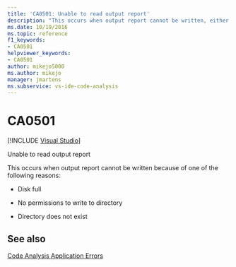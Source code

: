 ```yaml
---
title: 'CA0501: Unable to read output report'
description: "This occurs when output report cannot be written, either because the disk is full, permissions are insufficient, or the directory does not exist."
ms.date: 10/19/2016
ms.topic: reference
f1_keywords:
- CA0501
helpviewer_keywords:
- CA0501
author: mikejo5000
ms.author: mikejo
manager: jmartens
ms.subservice: vs-ide-code-analysis
---
```

# CA0501

 [!INCLUDE [Visual Studio](~/includes/applies-to-version/vs-windows-only.md)]

Unable to read output report

This occurs when output report cannot be written because of one of the following reasons:

- Disk full

- No permissions to write to directory

- Directory does not exist

## See also
[Code Analysis Application Errors](../code-quality/code-analysis-application-errors.md)
